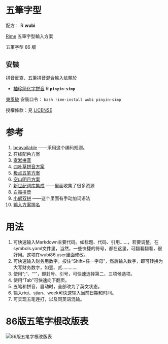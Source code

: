 # 五筆字型

配方： ℞ **wubi**

[Rime](https://rime.im) 五筆字型輸入方案

五筆字型 86 版

## 安裝

拼音反查、五筆拼音混合輸入依賴於

  - [袖珍简化字拼音](https://github.com/rime/rime-pinyin-simp) ℞ **`pinyin-simp`**

[東風破](https://github.com/rime/plum) 安裝口令： `bash rime-install wubi pinyin-simp`

授權條款：見 [LICENSE](LICENSE)

# 参考
1. [beavailable](https://github.com/beavailable/better-wubi) ——采用这个编码规则。
2. [在线配色方案](https://fxliang.github.io/RimeSeeMe/)
3. [雾淞拼音](https://github.com/iDvel/rime-ice)
4. [四叶草拼音方案](https://github.com/fkxxyz/rime-cloverpinyin)
5. [极点五笔方案](https://github.com/KyleBing/rime-wubi86-jidian)
6. [空山明月方案](http://98wb.ysepan.com/)
7. [新世纪词库集成](https://06wb.github.io/Tables/index.html) ——里面收集了很多资源
8. [白霜拼音](https://github.com/gaboolic/rime-frost)
9. [小鹤双拼](https://github.com/boomker/rime-fast-xhup) ——这个里面有手动加词语法
10. [输入方案排名](https://github.com/ayaka14732/awesome-rime)

# 用法
1. 可快速输入Markdown主要代码。如标题、代码、引用……，若要调整，在symbols.yaml文件里，当然，一些快捷的符号，都在这里，可翻看翻看，很好用。这项在wubi86.user里面修改。
2. 可快速输入财务用数字，按住“Shift+任一字母”，然后输入数字，即可转换为大写财务数字，如壹、贰…………
3. 使用“;”、“'”，即封号、引号，可快速选择第二、三项候选项。
4. 使用“Tab”可快速向下翻页。
5. 五笔和拼音，启动时，全部改为了英文状态。
6. 输入riqi、sjian、week可快速输入当前日期和时间。
7. 可实现五笔连打，以及同英语混输。

# 86版五笔字根改版表
![86版五笔字根改版表]([https://github.com/ernsky/tuku/blob/main/image/WallPaper-005-3120x2080.png](https://github.com/ernsky/tuku/blob/01407ccfa2add1b3782bd338bc339b9aa2748e47/image/WallPaper-005-3120x2080.png))
